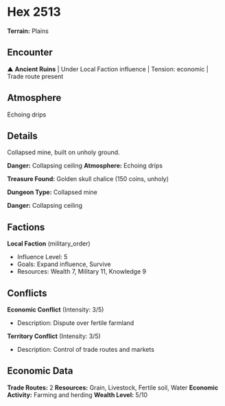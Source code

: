 # Hex 2513

**Terrain:** Plains

## Encounter
▲ **Ancient Ruins** | Under Local Faction influence | Tension: economic | Trade route present

## Atmosphere
Echoing drips

## Details
Collapsed mine, built on unholy ground.

**Danger:** Collapsing ceiling
**Atmosphere:** Echoing drips

**Treasure Found:** Golden skull chalice (150 coins, unholy)


**Dungeon Type:** Collapsed mine

**Danger:** Collapsing ceiling

## Factions
**Local Faction** (military_order)
- Influence Level: 5
- Goals: Expand influence, Survive
- Resources: Wealth 7, Military 11, Knowledge 9

## Conflicts
**Economic Conflict** (Intensity: 3/5)
- Description: Dispute over fertile farmland

**Territory Conflict** (Intensity: 3/5)
- Description: Control of trade routes and markets

## Economic Data
**Trade Routes:** 2
**Resources:** Grain, Livestock, Fertile soil, Water
**Economic Activity:** Farming and herding
**Wealth Level:** 5/10
